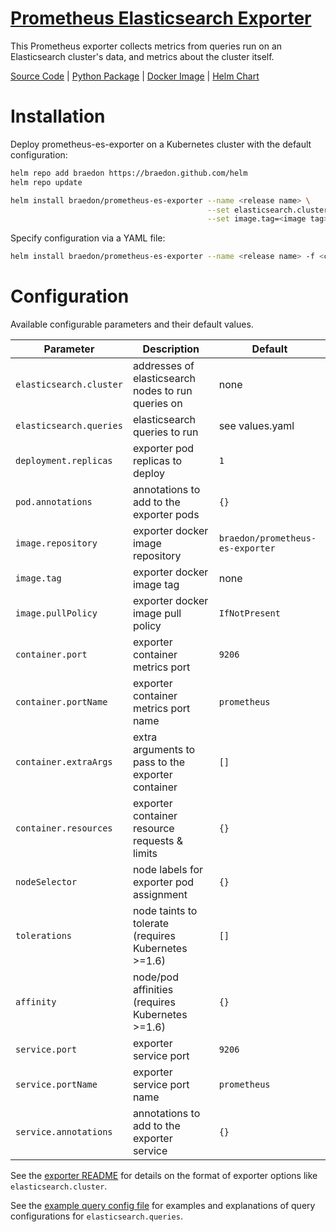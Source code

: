 [Prometheus Elasticsearch Exporter](https://github.com/braedon/prometheus-es-exporter)
====
This Prometheus exporter collects metrics from queries run on an Elasticsearch cluster's data, and metrics about the cluster itself.

[Source Code](https://github.com/braedon/prometheus-es-exporter) | [Python Package](https://pypi.org/project/prometheus-es-exporter) | [Docker Image](https://hub.docker.com/r/braedon/prometheus-es-exporter) | [Helm Chart](https://braedon.github.io/helm/prometheus-es-exporter)

# Installation
Deploy prometheus-es-exporter on a Kubernetes cluster with the default configuration:
```bash
helm repo add braedon https://braedon.github.com/helm
helm repo update

helm install braedon/prometheus-es-exporter --name <release name> \
                                            --set elasticsearch.cluster=<elasticsearch nodes> \
                                            --set image.tag=<image tag>
```

Specify configuration via a YAML file:
```bash
helm install braedon/prometheus-es-exporter --name <release name> -f <config file>.yaml
```

# Configuration
Available configurable parameters and their default values.

Parameter                   | Description                                         | Default
---                         | ---                                                 | ---
`elasticsearch.cluster`     | addresses of elasticsearch nodes to run queries on  | none
`elasticsearch.queries`     | elasticsearch queries to run                        | see values.yaml
`deployment.replicas`       | exporter pod replicas to deploy                     | `1`
`pod.annotations`           | annotations to add to the exporter pods             | `{}`
`image.repository`          | exporter docker image repository                    | `braedon/prometheus-es-exporter`
`image.tag`                 | exporter docker image tag                           | none
`image.pullPolicy`          | exporter docker image pull policy                   | `IfNotPresent`
`container.port`            | exporter container metrics port                     | `9206`
`container.portName`        | exporter container metrics port name                | `prometheus`
`container.extraArgs`       | extra arguments to pass to the exporter container   | `[]`
`container.resources`       | exporter container resource requests & limits       | `{}`
`nodeSelector`              | node labels for exporter pod assignment             | `{}`
`tolerations`               | node taints to tolerate (requires Kubernetes >=1.6) | `[]`
`affinity`                  | node/pod affinities (requires Kubernetes >=1.6)     | `{}`
`service.port`              | exporter service port                               | `9206`
`service.portName`          | exporter service port name                          | `prometheus`
`service.annotations`       | annotations to add to the exporter service          | `{}`

See the [exporter README](https://github.com/braedon/prometheus-es-exporter#usage) for details on the format of exporter options like `elasticsearch.cluster`.

See the [example query config file](https://github.com/braedon/prometheus-es-exporter/blob/master/exporter.cfg) for examples and explanations of query configurations for `elasticsearch.queries`.
